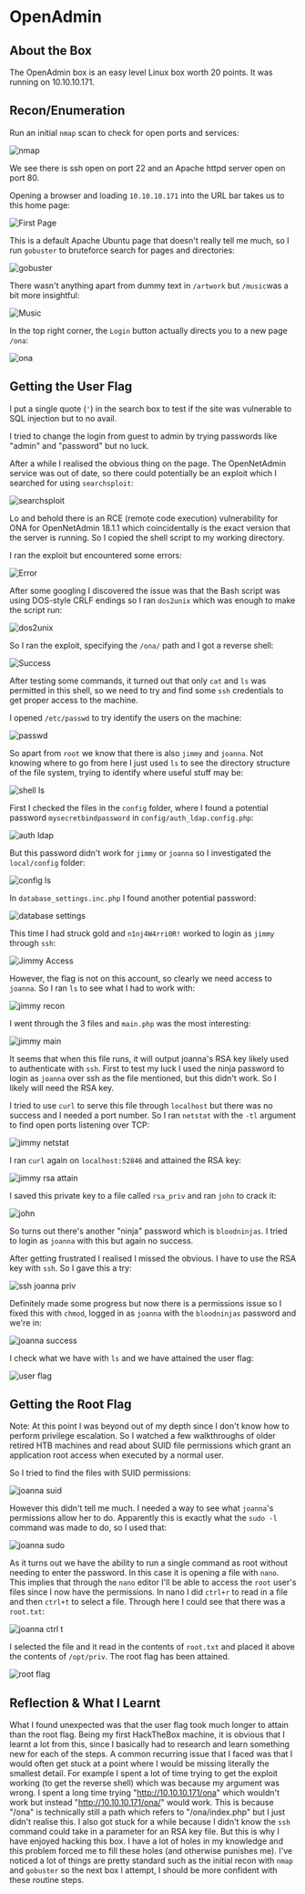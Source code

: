 # OpenAdmin
## About the Box
The OpenAdmin box is an easy level Linux box worth 20 points. It was running on 10.10.10.171.

## Recon/Enumeration
Run an initial `nmap` scan to check for open ports and services:

![nmap](images/openadmin/nmap.PNG)

We see there is ssh open on port 22 and an Apache httpd server open on port 80.

Opening a browser and loading `10.10.10.171` into the URL bar takes us to this home page:

![First Page](images/openadmin/first_page.PNG)

This is a default Apache Ubuntu page that doesn't really tell me much, so I run `gobuster` to bruteforce search for pages and directories:

![gobuster](images/openadmin/gobuster.PNG)

There wasn't anything apart from dummy text in `/artwork` but `/music`was a bit more insightful:

![Music](images/openadmin/music.png)

In the top right corner, the `Login` button actually directs you to a new page `/ona`:

![ona](images/openadmin/ona.PNG)

## Getting the User Flag

I put a single quote (`'`) in the search box to test if the site was vulnerable to SQL injection but to no avail.

I tried to change the login from guest to admin by trying passwords like "admin" and "password" but no luck.

After a while I realised the obvious thing on the page. The OpenNetAdmin service was out of date, so there could potentially be an exploit which I searched for using `searchsploit`:

![searchsploit](images/openadmin/searchsploit.PNG)

Lo and behold there is an RCE (remote code execution) vulnerability for ONA for OpenNetAdmin 18.1.1 which coincidentally is the exact version that the server is running. So I copied the shell script to my working directory.

I ran the exploit but encountered some errors:

![Error](images/openadmin/47691_error.PNG)

After some googling I discovered the issue was that the Bash script was using DOS-style CRLF endings so I ran `dos2unix` which was enough to make the script run:

![dos2unix](images/openadmin/dos2unix.PNG)

So I ran the exploit, specifying the `/ona/` path and I got a reverse shell:

![Success](images/openadmin/47691.PNG)

After testing some commands, it turned out that only `cat` and `ls` was permitted in this shell, so we need to try and find some `ssh` credentials to get proper access to the machine.

I opened `/etc/passwd` to try identify the users on the machine:

![passwd](images/openadmin/passwd.PNG)

So apart from `root` we know that there is also `jimmy` and `joanna`. Not knowing where to go from here I just used `ls` to see the directory structure of the file system, trying to identify where useful stuff may be:

![shell ls](images/openadmin/shell_ls.PNG)

First I checked the files in the `config` folder, where I found a potential password `mysecretbindpassword` in `config/auth_ldap.config.php`:

![auth ldap](images/openadmin/config--auth_ldap.config.php.png)

But this password didn't work for `jimmy` or `joanna` so I investigated the `local/config` folder:

![config ls](images/openadmin/local--config_ls.PNG)

In `database_settings.inc.php` I found another potential password:

![database settings](images/openadmin/local--config--database_settings.inc.php.png)

This time I had struck gold and `n1nj4W4rri0R!` worked to login as `jimmy` through `ssh`:

![Jimmy Access](images/openadmin/jimmy_access.PNG)

However, the flag is not on this account, so clearly we need access to `joanna`. So I ran `ls` to see what I had to work with:

![jimmy recon](images/openadmin/jimmy_recon.PNG)

I went through the 3 files and `main.php` was the most interesting:

![jimmy main](images/openadmin/jimmy_main.PNG)

It seems that when this file runs, it will output joanna's RSA key likely used to authenticate with `ssh`. First to test my luck I used the ninja password to login as `joanna` over ssh as the file mentioned, but this didn't work. So I likely will need the RSA key.

I tried to use `curl` to serve this file through `localhost` but there was no success and I needed a port number. So I ran `netstat` with the `-tl` argument to find open ports listening over TCP:

![jimmy netstat](images/openadmin/jimmy_netstat.PNG)

I ran `curl` again on `localhost:52846` and attained the RSA key:

![jimmy rsa attain](images/openadmin/jimmy_rsa_atain.PNG)

I saved this private key to a file called `rsa_priv` and ran `john` to crack it:

![john](images/openadmin/john.PNG)

So turns out there's another "ninja" password which is `bloodninjas`. I tried to login as `joanna` with this but again no success.

After getting frustrated I realised I missed the obvious. I have to use the RSA key with `ssh`. So I gave this a try:

![ssh joanna priv](images/openadmin/ssh_joanna_priv.PNG)

Definitely made some progress but now there is a permissions issue so I fixed this with `chmod`, logged in as `joanna` with the `bloodninjas` password and we're in:

![joanna success](images/openadmin/joanna_success.PNG)

I check what we have with `ls` and we have attained the user flag:

![user flag](images/openadmin/user_flag.PNG)

## Getting the Root Flag

Note: At this point I was beyond out of my depth since I don't know how to perform privilege escalation. So I watched a few walkthroughs of older retired HTB machines and read about SUID file permissions which grant an application root access when executed by a normal user.

So I tried to find the files with SUID permissions:

![joanna suid](images/openadmin/joanna_suid.PNG)

However this didn't tell me much. I needed a way to see what `joanna`'s permissions allow her to do. Apparently this is exactly what the `sudo -l` command was made to do, so I used that:

![joanna sudo](images/openadmin/joanna_sudo.PNG)

As it turns out we have the ability to run a single command as root without needing to enter the password. In this case it is opening a file with `nano`. This implies that through the `nano` editor I'll be able to access the `root` user's files since I now have the permissions. In nano I did `ctrl+r` to read in a file and then `ctrl+t` to select a file. Through here I could see that there was a `root.txt`:

![joanna ctrl t](images/openadmin/joanna_ctrl_t.PNG)

I selected the file and it read in the contents of `root.txt` and placed it above the contents of `/opt/priv`. The root flag has been attained.

![root flag](images/openadmin/root_flag.PNG)

## Reflection & What I Learnt
What I found unexpected was that the user flag took much longer to attain than the root flag. Being my first HackTheBox machine, it is obvious that I learnt a lot from this, since I basically had to research and learn something new for each of the steps.
A common recurring issue that I faced was that I would often get stuck at a point where I would be missing literally the smallest detail. For example I spent a lot of time trying to get the exploit working (to get the reverse shell) which was because my argument was wrong. I spent a long time trying "http://10.10.10.171/ona" which wouldn't work but instead "http://10.10.10.171/ona/" would work. This is because "/ona" is technically still a path which refers to "/ona/index.php" but I just didn't realise this.
I also got stuck for a while because I didn't know the `ssh` command could take in a parameter for an RSA key file.
But this is why I have enjoyed hacking this box. I have a lot of holes in my knowledge and this problem forced me to fill these holes (and otherwise punishes me).
I've noticed a lot of things are pretty standard such as the initial recon with `nmap` and `gobuster` so the next box I attempt, I should be more confident with these routine steps.